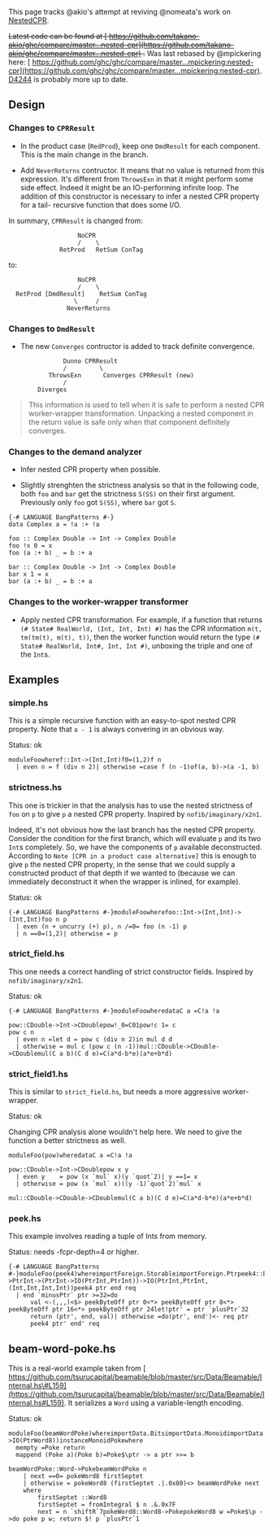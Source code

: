 
This page tracks \@akio's attempt at reviving \@nomeata's work on [NestedCPR](nested-cpr).

~~Latest code can be found at [ https://github.com/takano-akio/ghc/compare/master...nested-cpr](https://github.com/takano-akio/ghc/compare/master...nested-cpr) .~~
Was last rebased by \@mpickering here: [ https://github.com/ghc/ghc/compare/master...mpickering:nested-cpr](https://github.com/ghc/ghc/compare/master...mpickering:nested-cpr). [ D4244](https://phabricator.haskell.org/D4244) is probably more up to date.

## Design

### Changes to `CPRResult`

- In the product case (`RedProd`), keep one `DmdResult` for each component. This is
  the main change in the branch.

- Add `NeverReturns` contructor. It means that no value is returned from this
  expression. It's different from `ThrowsExn` in that it might perform some
  side effect. Indeed it might be an IO-performing infinite loop. The addition
  of this constructor is necessary to infer a nested CPR property for a tail-
  recursive function that does some I/O.


In summary, `CPRResult` is changed from:

```wiki
                   NoCPR
                   /    \
              RetProd   RetSum ConTag
```


to:

```wiki
                   NoCPR
                   /    \
  RetProd [DmdResult]    RetSum ConTag
                  \     /
                NeverReturns
```

### Changes to `DmdResult`

- The new `Converges` contructor is added to track definite convergence.

```wiki
               Dunno CPRResult
               /         \
           ThrowsExn      Converges CPRResult (new)
               /
        Diverges
```

>
> This information is used to tell when it is safe to perform a nested CPR
> worker-wrapper transformation. Unpacking a nested component in the return
> value is safe only when that component definitely converges.

### Changes to the demand analyzer

- Infer nested CPR property when possible.

- Slightly strenghten the strictness analysis so that in the following code,
  both `foo` and `bar` get the strictness `S(SS)` on their first argument.
  Previously only `foo` got `S(SS)`, where `bar` got `S`.

```wiki
{-# LANGUAGE BangPatterns #-}
data Complex a = !a :+ !a

foo :: Complex Double -> Int -> Complex Double
foo !x 0 = x
foo (a :+ b) _ = b :+ a

bar :: Complex Double -> Int -> Complex Double
bar x 1 = x
bar (a :+ b) _ = b :+ a
```

### Changes to the worker-wrapper transformer

- Apply nested CPR transformation. For example, if a function that returns
  `(# State# RealWorld, (Int, Int, Int) #)` has the CPR information
  `m(t, tm(tm(t), m(t), t))`, then the worker function would return the type
  `(# State# RealWorld, Int#, Int, Int #)`, unboxing the triple and one of the
  `Int`s.

## Examples

### simple.hs


This is a simple recursive function with an easy-to-spot nested CPR property. Note that `a - 1` is always convering in an obvious way.


Status: ok

```
moduleFoowheref::Int->(Int,Int)f0=(1,2)f n
  | even n = f (div n 2)| otherwise =case f (n -1)of(a, b)->(a -1, b)
```

### strictness.hs


This one is trickier in that the analysis has to use the nested strictness of `foo` on `p` to give `p` a nested CPR property. Inspired by `nofib/imaginary/x2n1`.


Indeed, it's not obvious how the last branch has the nested CPR property. Consider the condition for the first branch, which will evaluate `p` and its two `Int`s completely. So, we have the components of `p` available deconstructed. According to `Note [CPR in a product case alternative]` this is enough to give `p` the nested CPR property, in the sense that we could supply a constructed product of that depth if we wanted to (because we can immediately deconstruct it when the wrapper is inlined, for example).


Status: ok

```
{-# LANGUAGE BangPatterns #-}moduleFoowherefoo::Int->(Int,Int)->(Int,Int)foo n p
  | even (n + uncurry (+) p), n /=0= foo (n -1) p
  | n ==0=(1,2)| otherwise = p
```

### strict_field.hs


This one needs a correct handling of strict constructor fields. Inspired by `nofib/imaginary/x2n1`.


Status: ok

```
{-# LANGUAGE BangPatterns #-}moduleFoowheredataC a =C!a !a

pow::CDouble->Int->CDoublepow!_0=C01pow!c 1= c
pow c n
  | even n =let d = pow c (div n 2)in mul d d
  | otherwise = mul c (pow c (n -1))mul::CDouble->CDouble->CDoublemul(C a b)(C d e)=C(a*d-b*e)(a*e+b*d)
```

### strict_field1.hs


This is similar to `strict_field.hs`, but needs a more aggressive worker-wrapper.


Status: ok


Changing CPR analysis alone wouldn't help here. We need to give the function a better strictness as well.

```
moduleFoo(pow)wheredataC a =C!a !a

pow::CDouble->Int->CDoublepow x y
  | even y    = pow (x `mul` x)(y `quot`2)| y ==1= x
  | otherwise = pow (x `mul` x)((y -1)`quot`2)`mul` x

mul::CDouble->CDouble->CDoublemul(C a b)(C d e)=C(a*d-b*e)(a*e+b*d)
```

### peek.hs


This example involves reading a tuple of Ints from memory.


Status: needs -fcpr-depth=4 or higher.

```
{-# LANGUAGE BangPatterns #-}moduleFoo(peek4)whereimportForeign.StorableimportForeign.Ptrpeek4::PtrInt->PtrInt->(PtrInt->IO(PtrInt,PtrInt))->IO(PtrInt,PtrInt,(Int,Int,Int,Int))peek4 ptr end req
  | end `minusPtr` ptr >=32=do
      val <-(,,,)<$> peekByteOff ptr 0<*> peekByteOff ptr 8<*> peekByteOff ptr 16<*> peekByteOff ptr 24let!ptr' = ptr `plusPtr`32
      return (ptr', end, val)| otherwise =do(ptr', end')<- req ptr
      peek4 ptr' end' req
```

## beam-word-poke.hs


This is a real-world example taken from [ https://github.com/tsurucapital/beamable/blob/master/src/Data/Beamable/Internal.hs\#L159](https://github.com/tsurucapital/beamable/blob/master/src/Data/Beamable/Internal.hs#L159).
It serializes a `Word` using a variable-length encoding.


Status: ok

```
moduleFoo(beamWordPoke)whereimportData.BitsimportData.MonoidimportData.WordimportForeign.PtrimportForeign.StorablenewtypePoke=Poke(PtrWord8->IO(PtrWord8))instanceMonoidPokewhere
  mempty =Poke return
  mappend (Poke a)(Poke b)=Poke$\ptr -> a ptr >>= b

beamWordPoke::Word->PokebeamWordPoke n
    | next ==0= pokeWord8 firstSeptet
    | otherwise = pokeWord8 (firstSeptet .|.0x80)<> beamWordPoke next
    where
        firstSeptet ::Word8
        firstSeptet = fromIntegral $ n .&.0x7F
        next = n `shiftR`7pokeWord8::Word8->PokepokeWord8 w =Poke$\p ->do poke p w; return $! p `plusPtr`1
```